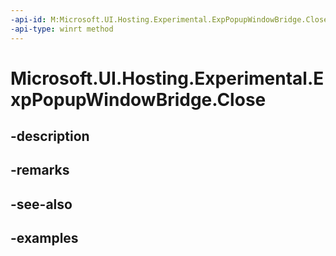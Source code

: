 ```yaml
---
-api-id: M:Microsoft.UI.Hosting.Experimental.ExpPopupWindowBridge.Close
-api-type: winrt method
---
```


# Microsoft.UI.Hosting.Experimental.ExpPopupWindowBridge.Close

<!--
// This member is not implemented in C#
-->


## -description

## -remarks

## -see-also

## -examples


